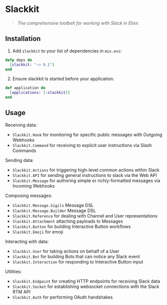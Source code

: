 Slackkit
========

> *The comprehensive toolbelt for working with Slack in Elixir.*

Installation
------------

1. Add `slackkit` to your list of dependencies in `mix.exs`:

```elixir
defp deps do
  [slackkit: "~> 0.1"]
end
```

2. Ensure slackkit is started before your application:

```elixir
def application do
  [applications: [:slackkit]]
end
```

Usage
-----

Receiving data:

- `Slackkit.Hook` for monitoring for specific public messages with Outgoing Webhooks
- `Slackkit.Command` for receiving to explicit user instructions via Slash Commands

Sending data:

- `Slackkit.Actions` for triggering high-level common actions within Slack
- `Slackkit.API` for sending general instructions to slack via the Web API
- `Slackkit.Message` for authoring simple or richly-formatted messages via Incoming Webhooks

Composing messages:
- `Slackkit.Message.Sigils` Message DSL
- `Slackkit.Message.Builder` Message DSL
- `Slackkit.Reference` for dealing with Channel and User representations
- `Slackkit.Attachment` attaching payloads to Messages
- `Slackkit.Button` for building Interactive Button workflows
- `Slackkit.Emoji` for emoji

Interacting with data:

- `Slackkit.User` for taking actions on behalf of a User
- `Slackkit.Bot` for building Bots that can notice any Slack event
- `Slackkit.Interaction` for responding to Interactive Button input

Utilities:

- `Slackkit.Endpoint` for creating HTTP endpoints for receiving Slack data
- `Slackkit.Socket` for establishing websocket connections with the Slack RTM API
- `Slackkit.Auth` for performing OAuth handshakes
